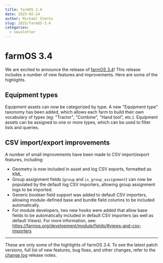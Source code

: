 ```yaml
---
title: farmOS 3.4
date: 2025-02-24
author: Michael Stenta
slug: 2025/farmOS-3.4
categories:
  - newsletter
---
```


# farmOS 3.4

We are excited to announce the release of
[farmOS 3.4](https://github.com/farmOS/farmOS/releases/tag/3.4.0)!
This release includes a number of new features and improvements. Here are some
of the highlights.

## Equipment types

Equipment assets can now be categorized by type. A new "Equipment type"
taxonomy has been added, which allows each farm to build their own vocabulary
of types (eg: "Tractor", "Combine", "Hand tool", etc.). Equipment assets can
be assigned to one or more types, which can be used to filter lists and
queries.

## CSV import/export improvements

A number of small improvements have been made to CSV import/export features,
including:

- Geometry is now included in asset and log CSV exports, formatted as KML.
- Group assignment fields (`group` and `is_group_assignment`) can now be
  populated by the default log CSV importers, allowing group assignment logs to
  be imported.
- Generic boolean field support was added to default CSV importers, allowing
  module-defined base and bundle field columns to be included automatically.
- For module developers, two new hooks were added that allow base fields to be
  automatically included in default CSV importers (as well as default Views).
  For more information, see:
  https://farmos.org/development/module/fields/#views-and-csv-importers

---

These are only some of the highlights of farmOS 3.4. To see the latest patch
versions, full list of new features, bug fixes, and other changes, refer to the
[change log](https://github.com/farmOS/farmOS/blob/3.x/CHANGELOG.md) release
notes.
